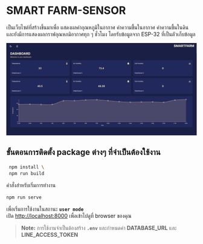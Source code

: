 # SMART FARM-SENSOR 

เป็นเว็บไซต์ที่สร้างขึ้นมาเพื่อ แสดงผลค่าอุณหภูมิในอากาศ ค่าความชื้นในอากาศ ค่าความชื้นในดิน และยังมีการแสดงผลกราฟอุณหภมิอากาศทุก ๆ ชั่วโมง โดยรับข้อมูลจาก ESP-32 ที่เป็นตัวเก็บข้อมูล

![dashboard-image](https://github.com/sor973/Farm-sensor/blob/main/public/dashboard.png?raw=true)

## ขั้นตอนการติดตั้ง package ต่างๆ ที่จำเป็นต้องใช้งาน
```bash
 npm install \
 npm run build
 ```
 
คำสั่งสำหรับเริ่มการทำงาน

```bash
npm run serve
```
เพื่อเริ่มการใช้งานในสถานะ **`user mode`** \
เปิด [http://localhost:8000](http://localhost:8000) เพื่อเข้าไปดูที่ browser ของคุณ

> **Note:** การใช้งานจำเป็นต้องสร้าง **`.env`** และกำหนดค่า **DATABASE_URL** และ **LINE_ACCESS_TOKEN**




